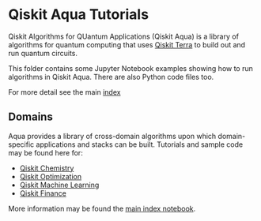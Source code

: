 # Qiskit Aqua Tutorials 

Qiskit Algorithms for QUantum Applications (Qiskit Aqua) is a library of algorithms for quantum computing
that uses [Qiskit Terra](https://qiskit.org/terra) to build out and run quantum circuits.

This folder contains some Jupyter Notebook examples showing how to run algorithms in Qiskit Aqua.
There are also Python code files too.

For more detail see the main [index](../index.ipynb#aqua)

## Domains

Aqua provides a library of cross-domain algorithms upon which domain-specific applications and stacks can be
built. Tutorials and sample code may be found here for:

* [Qiskit Chemistry](../chemistry)
* [Qiskit Optimization](../optimization)
* [Qiskit Machine Learning](../machine_learning)
* [Qiskit Finance](../finance)

More information may be found the [main index notebook](index.ipynb).

